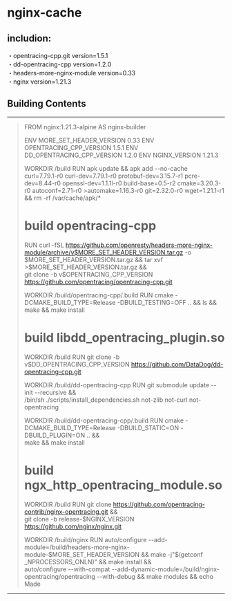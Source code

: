 # nginx-cache
## includion:

・opentracing-cpp.git version=1.5.1  
・dd-opentracing-cpp version=1.2.0  
・headers-more-nginx-module version=0.33  
・nginx version=1.21.3
  
  
## Building Contents  
---

>FROM nginx:1.21.3-alpine AS nginx-builder
>
>ENV MORE_SET_HEADER_VERSION 0.33
>ENV OPENTRACING_CPP_VERSION 1.5.1
>ENV DD_OPENTRACING_CPP_VERSION 1.2.0
>ENV NGINX_VERSION 1.21.3
>
>WORKDIR /build
>RUN apk update && apk add --no-cache \
>    curl=7.79.1-r0 curl-dev=7.79.1-r0 protobuf-dev=3.15.7-r1 pcre-dev=8.44-r0 openssl-dev=1.1.1l-r0 build-base=0.5-r2 cmake=3.20.3-r0 autoconf=2.71-r0 >automake=1.16.3-r0 git=2.32.0-r0 wget=1.21.1-r1 \
>    && rm -rf /var/cache/apk/*
>
># build opentracing-cpp
>RUN curl -fSL https://github.com/openresty/headers-more-nginx-module/archive/v$MORE_SET_HEADER_VERSION.tar.gz -o $MORE_SET_HEADER_VERSION.tar.gz && tar xvf >$MORE_SET_HEADER_VERSION.tar.gz  && \
>    git clone -b v$OPENTRACING_CPP_VERSION https://github.com/opentracing/opentracing-cpp.git
>
>WORKDIR /build/opentracing-cpp/.build
>RUN cmake -DCMAKE_BUILD_TYPE=Release -DBUILD_TESTING=OFF .. && ls && make && make install
>
># build libdd_opentracing_plugin.so
>WORKDIR /build
>RUN git clone -b v$DD_OPENTRACING_CPP_VERSION https://github.com/DataDog/dd-opentracing-cpp.git
>
>WORKDIR /build/dd-opentracing-cpp
>RUN git submodule update --init --recursive && \
>    /bin/sh ./scripts/install_dependencies.sh not-zlib not-curl not-opentracing
>
>WORKDIR /build/dd-opentracing-cpp/.build
>RUN cmake -DCMAKE_BUILD_TYPE=Release -DBUILD_STATIC=ON -DBUILD_PLUGIN=ON .. && \
>    make && make install
>
># build ngx_http_opentracing_module.so
>WORKDIR /build
>RUN git clone https://github.com/opentracing-contrib/nginx-opentracing.git && \
>    git clone -b release-$NGINX_VERSION https://github.com/nginx/nginx.git
>
>WORKDIR /build/nginx
>RUN auto/configure --add-module=/build/headers-more-nginx-module-$MORE_SET_HEADER_VERSION && make -j"$(getconf _NPROCESSORS_ONLN)" && make install  && \
>    auto/configure --with-compat --add-dynamic-module=/build/nginx-opentracing/opentracing --with-debug && make modules && echo Made
    
---
